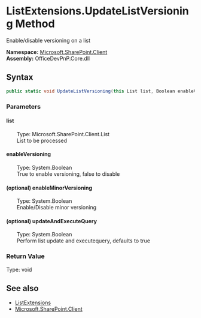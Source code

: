 # ListExtensions.UpdateListVersioning Method  
 Enable/disable versioning on a list   

**Namespace:** [Microsoft.SharePoint.Client](Microsoft.SharePoint.Client.md)  
**Assembly:** OfficeDevPnP.Core.dll  
## Syntax
```C#
public static void UpdateListVersioning(this List list, Boolean enableVersioning, Boolean enableMinorVersioning = True, Boolean updateAndExecuteQuery = True)
```
### Parameters
#### list  
&emsp;&emsp;Type: Microsoft.SharePoint.Client.List  
&emsp;&emsp;List to be processed  

  

#### enableVersioning  
&emsp;&emsp;Type: System.Boolean  
&emsp;&emsp;True to enable versioning, false to disable  

  

#### (optional) enableMinorVersioning  
&emsp;&emsp;Type: System.Boolean  
&emsp;&emsp;Enable/Disable minor versioning  

  

#### (optional) updateAndExecuteQuery  
&emsp;&emsp;Type: System.Boolean  
&emsp;&emsp;Perform list update and executequery, defaults to true  

  

### Return Value
Type: void  

## See also
- [ListExtensions](Microsoft.SharePoint.Client.ListExtensions.md) 
- [Microsoft.SharePoint.Client](Microsoft.SharePoint.Client.md) 
